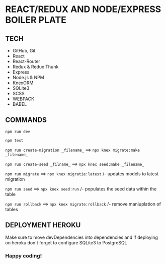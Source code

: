 # REACT/REDUX AND NODE/EXPRESS BOILER PLATE

## TECH

- GitHub, Git
- React
- React-Router
- Redux & Redux Thunk
- Express
- Node.js & NPM
- KnexORM
- SQLite3
- SCSS
- WEBPACK
- BABEL

## COMMANDS

`npm run dev`

`npm test`

`npm run create-migration _filename_` ==> `npx knex migrate:make _filename_`

`npm run create-seed _filname_` ==> `npx knex seed:make _filename_`

`npm run migrate` ==> `npx knex migratie:latest` /- updates models to latest migration

`npm run seed` ==> `npx knex seed:run` /- populates the seed data within the table

`npm run rollback` ==> `npx knex migrate:rollback` /- remove maniuplation of tables

## DEPLOYMENT HEROKU

<p>
  Make sure to move devDependencies into dependencies and if deploying on heroku 
  don't forget to configure SQLite3 to PostgreSQL
</p>

### Happy coding!
